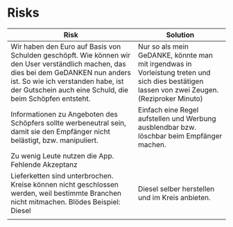 # Risks

| Risk | Solution |
|-|-|
| Wir haben den Euro auf Basis von Schulden geschöpft. Wie können wir den User verständlich machen, das dies bei dem GeDANKEN nun anders ist. So wie ich verstanden habe, ist der Gutschein auch eine Schuld, die beim Schöpfen entsteht.| Nur so als mein GeDANKE, könnte man mit irgendwas in Vorleistung treten und sich dies bestätigen lassen von zwei Zeugen. (Reziproker Minuto) |
| Informationen zu Angeboten des Schöpfers sollte werbeneutral sein, damit sie den Empfänger nicht belästigt, bzw. manipuliert.| Einfach eine Regel aufstellen und Werbung ausblendbar bzw. löschbar beim Empfänger machen. |
| Zu wenig Leute nutzen die App. Fehlende Akzeptanz||
| Lieferketten sind unterbrochen. Kreise können nicht geschlossen werden, weil bestimmte Branchen nicht mitmachen. Blödes Beispiel: Diesel| Diesel selber herstellen und im Kreis anbieten.|
| | |
